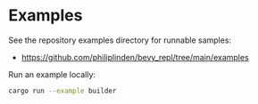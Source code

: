 # Examples

See the repository examples directory for runnable samples:

- https://github.com/philiplinden/bevy_repl/tree/main/examples

Run an example locally:

```bash
cargo run --example builder
```
